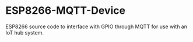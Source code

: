 # ESP8266-MQTT-Device
ESP8266 source code to interface with GPIO through MQTT for use with an IoT hub system.
